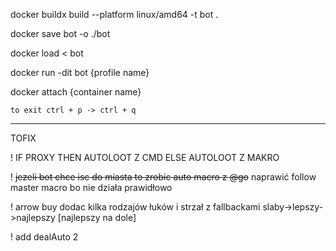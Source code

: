 docker buildx build --platform linux/amd64 -t bot .

docker save bot -o ./bot

docker load < bot

docker run -dit bot {profile name}


docker attach {container name}

    to exit ctrl + p -> ctrl + q

---

TOFIX

! IF PROXY THEN AUTOLOOT Z CMD ELSE AUTOLOOT Z MAKRO

! ~~jezeli bot chce isc do miasta to zrobic auto macro z @go~~ naprawić follow master macro bo nie działa prawidłowo

! arrow buy dodac kilka rodzajów łuków i strzał z fallbackami slaby->lepszy->najlepszy [najlepszy na dole]

! add dealAuto 2
